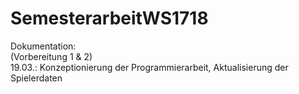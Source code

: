 # SemesterarbeitWS1718

Dokumentation: <br>
(Vorbereitung 1 & 2) <br>
19.03.: Konzeptionierung der Programmierarbeit, Aktualisierung der Spielerdaten <br>
